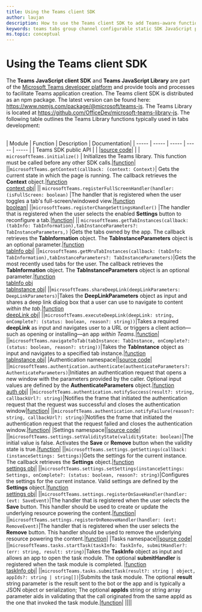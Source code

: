 ```yaml
---
title: Using the Teams client SDK
author: laujan
description: How to use the Teams client SDK to add Teams-aware functionality to your custom tabs
keywords: teams tabs group channel configurable static SDK JavaScript personal
ms.topic: conceptual
---
```

# Using the Teams client SDK

The **Teams JavaScript client SDK**  and **Teams JavaScript Library** are part of the [Microsoft Teams developer platform](https://msdn.microsoft.com/microsoft-teams) and provide tools and processes to facilitate Teams application creation. The Teams client SDK is distributed as an npm package. The latest version can be found here:
<https://www.npmjs.com/package/@microsoft/teams-js>. The Teams Library is located at <https://github.com/OfficeDev/microsoft-teams-library-js>.
The following table outlines the Teams Library functions typically used in tabs development:<br/><br/>

| Module         | Function  | Description          | Documentation|
| -----          | -----     | -----     | -----    | -----        |
| Teams SDK public API     |            |      |[source code](https://github.com/OfficeDev/microsoft-teams-library-js/blob/master/src/public/publicAPIs.ts)|
|                | `microsoftTeams.initialize()` | Initializes the Teams library. This function must be called before any other SDK calls.|[function](/javascript/api/@microsoft/teams-js/microsoftteams?view=msteams-client-js-latest#initialize-any-)|
||`microsoftTeams.getContext(callback: (context: Context)`| Gets the current state in which the page is running. The callback retrieves the **Context** object.|[function](/javascript/api/@microsoft/teams-js/microsoftteams?view=msteams-client-js-latest#getcontext--context--context-----void-)<br/>[context obj](/javascript/api/@microsoft/teams-js/microsoftteams.context?view=msteams-client-js-latest)|
|| `microsoftTeams.registerFullScreenHandler(handler: (isFullScreen: boolean)` |The handler that is registered when the user toggles a tab's full-screen/windowed view.|[function](/javascript/api/@microsoft/teams-js/microsoftteams?view=msteams-client-js-latest#registerfullscreenhandler--isfullscreen--boolean-----void-)<br/>[boolean](/javascript/api/@microsoft/teams-js/microsoftteams.context?view=msteams-client-js-latest#isfullscreen)|
||`microsoftTeams.registerChangeSettingsHandler()` |The handler that is registered when the user selects the enabled **Settings** button to reconfigure a tab.|[function](/javascript/api/@microsoft/teams-js/microsoftteams?view=msteams-client-js-latest#registerchangesettingshandler-------void-)|
|| `microsoftTeams.getTabInstances(callback: (tabInfo: TabInformation),tabInstanceParameters?: TabInstanceParameters,)` |Gets the tabs owned by the app. The callback retrieves the **TabInformation** object. The **TabInstanceParameters** object is an optional parameter.|[function](/javascript/api/@microsoft/teams-js/microsoftteams?view=msteams-client-js-latest#gettabinstances--tabinfo--tabinformation-----void--tabinstanceparameters-)<br/>[tabInfo obj](/javascript/api/@microsoft/teams-js/microsoftteams.tabinformation?view=msteams-client-js-latest)|
||`microsoftTeams.getMruTabInstances(callback: (tabInfo: TabInformation),tabInstanceParameters?: TabInstanceParameters)`|Gets the most recently used tabs for the user. The callback retrieves the **TabInformation** object. The **TabInstanceParameters** object is an optional parameter.|[function](/javascript/api/@microsoft/teams-js/microsoftteams?view=msteams-client-js-latest#getmrutabinstances--tabinfo--tabinformation-----void--tabinstanceparameters-)<br/>[tabInfo obj](/javascript/api/@microsoft/teams-js/microsoftteams.teaminformation?view=msteams-client-js-latest)<br/>[tabInstance obj](/javascript/api/@microsoft/teams-js/microsoftteams.tabinstanceparameters?view=msteams-client-js-latest)|
||`microsoftTeams.shareDeepLink(deepLinkParameters: DeepLinkParameters)`|Takes the **DeepLinkParameters** object as input and shares a deep link dialog box that a user can use to navigate to content *within the tab*.|[function](/javascript/api/@microsoft/teams-js/microsoftteams?view=msteams-client-js-latest#sharedeeplink-deeplinkparameters-)<br/>[deepLink obj](/javascript/api/@microsoft/teams-js/microsoftteams.deeplinkparameters?view=msteams-client-js-latest)|
||`microsoftTeams.executeDeepLink(deepLink: string, onComplete?: (status: boolean, reason?: string))`|Takes a required **deepLink** as input and navigates user to a URL or triggers a client action—such as opening or installing—an app *within Teams*.|[function](/javascript/api/@microsoft/teams-js/microsoftteams?view=msteams-client-js-latest#executedeeplink-string---status--boolean--reason---string-----void-)|
||`microsoftTeams.navigateToTab(tabInstance: TabInstance, onComplete?: (status: boolean, reason?: string))`|Takes the **TabInstance** object as input and navigates to a specified tab instance.|[function](/javascript/api/@microsoft/teams-js/microsoftteams?view=msteams-client-js-latest#navigatetotab-tabinstance-)<br/>[tabInstance obj](/javascript/api/@microsoft/teams-js/microsoftteams.tabinstance?view=msteams-client-js-latest)|
|Authentication namespace||[source code](https://github.com/OfficeDev/microsoft-teams-library-js/blob/master/src/public/authentication.ts)|
||`microsoftTeams.authentication.authenticate(authenticateParameters?: AuthenticateParameters)`|Initiates an authentication request that opens a new window with the parameters provided by the caller. Optional input values are defined by the **AuthenticateParameters** object.|[function](/javascript/api/@microsoft/teams-js/microsoftteams.authentication?view=msteams-client-js-latest#authenticate-authenticateparameters-)<br/>[auth obj](/javascript/api/@microsoft/teams-js/microsoftteams.authentication.authenticateparameters?view=msteams-client-js-latest)|
||`microsoftTeams.authentication.notifySuccess(result?: string, callbackUrl?: string)`|Notifies the frame that initiated the authentication request that the request was successful and closes the authentication window|[function](/javascript/api/@microsoft/teams-js/microsoftteams.authentication?view=msteams-client-js-latest#notifysuccess-string--string-)|
||`microsoftTeams.authentication.notifyFailure(reason?: string, callbackUrl?: string)`|Notifies the frame that initiated the authentication request that the request failed and closes the authentication window.|[function](/javascript/api/@microsoft/teams-js/microsoftteams.authentication?view=msteams-client-js-latest#notifyfailure-string--string-)|
|Settings namespace||[source code](https://github.com/OfficeDev/microsoft-teams-library-js/blob/master/src/public/settings.ts)|
||`microsoftTeams.settings.setValidityState(validityState: boolean)`|The initial value is false. Activates the **Save** or **Remove** button when the validity state is true.|[function](/javascript/api/@microsoft/teams-js/microsoftteams.settings?view=msteams-client-js-latest#setvaliditystate-boolean-)|
||`microsoftTeams.settings.getSettings(callback: (instanceSettings: Settings)`|Gets the settings for the current instance. The callback retrieves the **Settings** object.|[function](/javascript/api/@microsoft/teams-js/microsoftteams.settings?view=msteams-client-js-latest#getsettings--instancesettings--settings-----void-)<br/>[settings obj](/javascript/api/@microsoft/teams-js/microsoftteams.settings.settings?view=msteams-client-js-latest)|
||`microsoftTeams.settings.setSettings(instanceSettings: Settings, onComplete?: (status: boolean, reason?: string)`|Configures the settings for the current instance. Valid settings are defined by the **Settings** object.|[function](/javascript/api/@microsoft/teams-js/microsoftteams.settings?view=msteams-client-js-latest#setsettings-settings-)<br/>[settings obj](/javascript/api/@microsoft/teams-js/microsoftteams.settings.settings?view=msteams-client-js-latest)|
||`microsoftTeams.settings.registerOnSaveHandler(handler: (evt: SaveEvent)`|The handler that is registered when the user selects the **Save** button. This handler should be used to create or update the underlying resource powering the content.|[function](/javascript/api/@microsoft/teams-js/microsoftteams.settings?view=msteams-client-js-latest#registeronsavehandler--evt--saveevent-----void-)|
||`microsoftTeams.settings.registerOnRemoveHandler(handler: (evt: RemoveEvent)`|The handler that is registered when the user selects the **Remove** button. This handler should be used to remove the underlying resource powering the content.|[function](/javascript/api/@microsoft/teams-js/microsoftteams.settings?view=msteams-client-js-latest#registeronremovehandler--evt--removeevent-----void-)|
|Tasks namespace||[source code](https://github.com/OfficeDev/microsoft-teams-library-js/blob/master/src/public/tasks.ts)|
||`microsoftTeams.tasks.startTask(taskInfo: TaskInfo, submitHandler?: (err: string, result: string)`|Takes the **TaskInfo** object as input and allows an app to open the task module. The optional **submitHandler** is registered when the task module is completed. |[function](/javascript/api/@microsoft/teams-js/microsoftteams.tasks?view=msteams-client-js-latest#starttask-taskinfo---err--string--result--string-----void-)<br/>[taskInfo obj](/javascript/api/@microsoft/teams-js/microsoftteams.taskinfo?view=msteams-client-js-latest)|
||`microsoftTeams.tasks.submitTask(result?: string | object, appIds?: string | string[])`|Submits the task module. The optional **result** string parameter is the result sent to the bot or the app and is typically a JSON object or serialization; The optional **appIds** string or string array parameter aids in validating that the call originated from the same appId as the one that invoked the task module.|[function](/javascript/api/@microsoft/teams-js/microsoftteams.tasks?view=msteams-client-js-latest#submittask-string---object--string---string---)|
||||